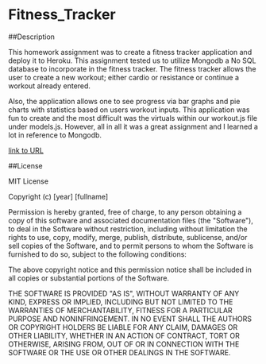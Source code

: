 # Fitness_Tracker






##Description

This homework assignment was to create a fitness tracker application and deploy it to Heroku.
This assignment tested us to utilize Mongodb a No SQL database to incorporate in the fitness tracker.
The fitness tracker allows the user to create a new workout; either cardio or resistance or continue a workout already entered.

Also, the application allows one to see progress via bar graphs and pie charts with statistics based on users workout inputs.
This application was fun to create and the most difficult was the virtuals within our workout.js file under models.js.  However, all in all it was a great assignment and I learned a lot in reference to Mongodb.


[link to URL](https://git.heroku.com/tracker33.git)

##License

MIT License

Copyright (c) [year] [fullname]

Permission is hereby granted, free of charge, to any person obtaining a copy
of this software and associated documentation files (the "Software"), to deal
in the Software without restriction, including without limitation the rights
to use, copy, modify, merge, publish, distribute, sublicense, and/or sell
copies of the Software, and to permit persons to whom the Software is
furnished to do so, subject to the following conditions:

The above copyright notice and this permission notice shall be included in all
copies or substantial portions of the Software.

THE SOFTWARE IS PROVIDED "AS IS", WITHOUT WARRANTY OF ANY KIND, EXPRESS OR
IMPLIED, INCLUDING BUT NOT LIMITED TO THE WARRANTIES OF MERCHANTABILITY,
FITNESS FOR A PARTICULAR PURPOSE AND NONINFRINGEMENT. IN NO EVENT SHALL THE
AUTHORS OR COPYRIGHT HOLDERS BE LIABLE FOR ANY CLAIM, DAMAGES OR OTHER
LIABILITY, WHETHER IN AN ACTION OF CONTRACT, TORT OR OTHERWISE, ARISING FROM,
OUT OF OR IN CONNECTION WITH THE SOFTWARE OR THE USE OR OTHER DEALINGS IN THE
SOFTWARE.











